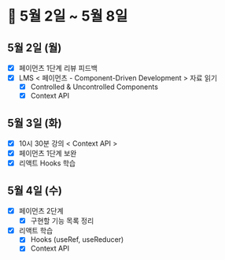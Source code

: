 # 🐯 5월 2일 ~ 5월 8일

## 5월 2일 (월)

- [x] 페이먼츠 1단계 리뷰 피드백
- [x] LMS < 페이먼츠 - Component-Driven Development > 자료 읽기
  - [x] Controlled & Uncontrolled Components
  - [x] Context API

## 5월 3일 (화)

- [x] 10시 30분 강의 < Context API >
- [x] 페이먼츠 1단계 보완
- [x] 리액트 Hooks 학습

## 5월 4일 (수)

- [x] 페이먼츠 2단계
  - [x] 구현할 기능 목록 정리
- [x] 리액트 학습
  - [x] Hooks (useRef, useReducer)
  - [x] Context API
